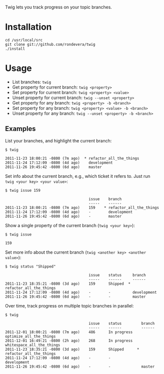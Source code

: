 Twig lets you track progress on your topic branches.


Installation
============

    cd /usr/local/src
    git clone git://github.com/rondevera/twig
    ./install


Usage
=====

* List branches: `twig`
* Get property for current branch:   `twig <property>`
* Set property for current branch:   `twig <property> <value>`
* Unset property for current branch: `twig --unset <property>`
* Get property for any branch:   `twig <property> -b <branch>`
* Set property for any branch:   `twig <property> <value> -b <branch>`
* Unset property for any branch: `twig --unset <property> -b <branch>`


Examples
--------

List your branches, and highlight the current branch:

    $ twig

    2011-11-23 18:00:21 -0800 (7m ago)  * refactor_all_the_things
    2011-11-24 17:12:09 -0800 (4d ago)    development
    2011-11-26 19:45:42 -0800 (6d ago)    master

Set info about the current branch, e.g., which ticket it refers to. Just run
`twig <your key> <your value>`:

    $ twig issue 159

                                          issue    branch
                                          -----    ------
    2011-11-23 18:00:21 -0800 (7m ago)    159    * refactor_all_the_things
    2011-11-24 17:12:09 -0800 (4d ago)    -        development
    2011-11-26 19:45:42 -0800 (6d ago)    -        master

Show a single property of the current branch (`twig <your key>`):

    $ twig issue

    159

Set more info about the current branch (`twig <another key> <another value>`):

    $ twig status "Shipped"

                                          issue    status     branch
                                          -----    ------     ------
    2011-11-23 18:35:21 -0800 (3d ago)    159      Shipped  * refactor_all_the_things
    2011-11-24 17:12:09 -0800 (4d ago)    -        -          development
    2011-11-26 19:45:42 -0800 (6d ago)    -        -          master

Over time, track progress on multiple topic branches in parallel:

    $ twig

                                          issue    status         branch
                                          -----    ------         ------
    2011-12-01 18:00:21 -0800 (7m ago)    486      In progress    optimize_all_the_things
    2011-12-01 16:49:21 -0800 (2h ago)    268      In progress    whitespace_all_the_things
    2011-11-23 18:35:21 -0800 (3d ago)    159      Shipped      * refactor_all_the_things
    2011-11-24 17:12:09 -0800 (4d ago)    -        -              development
    2011-11-26 19:45:42 -0800 (6d ago)    -        -              master
